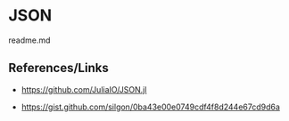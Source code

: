 # JSON

readme.md

## References/Links

*   https://github.com/JuliaIO/JSON.jl

*   https://gist.github.com/silgon/0ba43e00e0749cdf4f8d244e67cd9d6a


